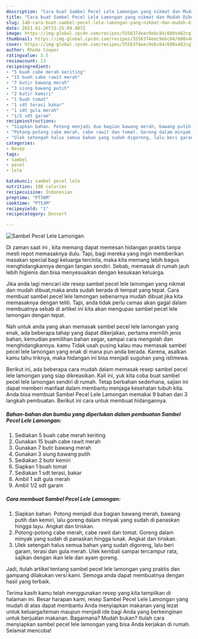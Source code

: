 ```yaml
---
description: "Cara buat Sambel Pecel Lele Lamongan yang nikmat dan Mudah Dibuat"
title: "Cara buat Sambel Pecel Lele Lamongan yang nikmat dan Mudah Dibuat"
slug: 148-cara-buat-sambel-pecel-lele-lamongan-yang-nikmat-dan-mudah-dibuat
date: 2021-01-26T23:25:09.007Z
image: https://img-global.cpcdn.com/recipes/5556374eec9ebc84/680x482cq70/sambel-pecel-lele-lamongan-foto-resep-utama.jpg
thumbnail: https://img-global.cpcdn.com/recipes/5556374eec9ebc84/680x482cq70/sambel-pecel-lele-lamongan-foto-resep-utama.jpg
cover: https://img-global.cpcdn.com/recipes/5556374eec9ebc84/680x482cq70/sambel-pecel-lele-lamongan-foto-resep-utama.jpg
author: Rhoda Cooper
ratingvalue: 3.5
reviewcount: 13
recipeingredient:
- "5 buah cabe merah keriting"
- "15 buah cabe rawit merah"
- "7 butir bawang merah"
- "3 siung bawang putih"
- "2 butir kemiri"
- "1 buah tomat"
- "1 sdt terasi bakar"
- "1 sdt gula merah"
- "1/2 sdt garam"
recipeinstructions:
- "Siapkan bahan. Potong menjadi dua bagian bawang merah, bawang putih dan kemiri, lalu goreng dalam minyak yang sudah di panaskan hingga layu. Angkat dan tiriskan."
- "Potong-potong cabe merah, cabe rawit dan tomat. Goreng dalam minyak yang sudah di panaskan hingga lunak. Angkat dan tiriskan."
- "Ulek setengah halus semua bahan yang sudah digoreng, lalu beri garam, terasi dan gula merah. Ulek kembali sampai tercampur rata, sajikan dengan ikan lele dan ayam goreng."
categories:
- Resep
tags:
- sambel
- pecel
- lele

katakunci: sambel pecel lele 
nutrition: 198 calories
recipecuisine: Indonesian
preptime: "PT30M"
cooktime: "PT53M"
recipeyield: "1"
recipecategory: Dessert

---
```



![Sambel Pecel Lele Lamongan](https://img-global.cpcdn.com/recipes/5556374eec9ebc84/680x482cq70/sambel-pecel-lele-lamongan-foto-resep-utama.jpg)

Di zaman  saat ini , kita memang dapat memesan hidangan praktis tanpa mesti repot memasaknya dulu. Tapi, bagi mereka yang ingin memberikan masakan special bagi keluarga tercinta, maka kita memang lebih bagus menghidangkannya dengan tangan sendiri. Sebab, memasak di rumah jauh lebih higienis dan bisa menyesuaikan dengan kesukaan keluarga.

Jika anda lagi mencari ide resep sambel pecel lele lamongan yang nikmat dan mudah dibuat,maka anda sudah berada di tempat yang tepat. Cara membuat sambel pecel lele lamongan  sebenarnya mudah dibuat jika kita memasaknya dengan teliti. Tapi, anda tidak perlu cemas akan gagal dalam membuatnya 
sebab di artikel ini kita akan mengupas sambel pecel lele lamongan dengan tepat.  



Nah untuk anda yang akan memasak sambel pecel lele lamongan yang enak, ada beberapa tahap yang dapat dikerjakan, pertama memilih jenis bahan, kemudian pemilihan bahan segar, sampai cara mengolah dan menghidangkannya. kamu Tidak usah pusing kalau mau memasak sambel pecel lele lamongan yang enak di mana pun anda berada. Karena, asalkan kamu  tahu triknya, maka hidangan ini bisa menjadi suguhan yang istimewa.

Berikut ini, ada beberapa cara mudah dalam memasak resep sambel pecel lele lamongan yang siap dikreasikan. Kali ini, yuk kita coba buat sambel pecel lele lamongan sendiri di rumah. Tetap berbahan sederhana, sajian ini dapat memberi manfaat dalam membantu menjaga kesehatan tubuh kita. Anda bisa membuat Sambel Pecel Lele Lamongan memakai 9 bahan dan 3 langkah pembuatan. Berikut ini cara untuk membuat hidangannya.

<!--inarticleads1-->

##### Bahan-bahan dan bumbu yang diperlukan dalam pembuatan Sambel Pecel Lele Lamongan:

1. Sediakan 5 buah cabe merah keriting
1. Gunakan 15 buah cabe rawit merah
1. Gunakan 7 butir bawang merah
1. Gunakan 3 siung bawang putih
1. Sediakan 2 butir kemiri
1. Siapkan 1 buah tomat
1. Sediakan 1 sdt terasi, bakar
1. Ambil 1 sdt gula merah
1. Ambil 1/2 sdt garam




<!--inarticleads2-->

##### Cara membuat Sambel Pecel Lele Lamongan:

1. Siapkan bahan. Potong menjadi dua bagian bawang merah, bawang putih dan kemiri, lalu goreng dalam minyak yang sudah di panaskan hingga layu. Angkat dan tiriskan.
1. Potong-potong cabe merah, cabe rawit dan tomat. Goreng dalam minyak yang sudah di panaskan hingga lunak. Angkat dan tiriskan.
1. Ulek setengah halus semua bahan yang sudah digoreng, lalu beri garam, terasi dan gula merah. Ulek kembali sampai tercampur rata, sajikan dengan ikan lele dan ayam goreng.




Jadi, itulah artikel tentang  sambel pecel lele lamongan  yang praktis dan gampang dilakukan versi kami. Semoga anda dapat membuatnya dengan hasil yang terbaik. 

Terima kasih kamu telah menggunakan resep yang kita tampilkan di halaman ini. Besar harapan kami, resep  Sambel Pecel Lele Lamongan yang mudah di atas dapat membantu Anda menyiapkan makanan yang lezat untuk keluarga/teman maupun menjadi ide bagi Anda yang berkeinginan untuk berjualan makanan. Bagaimana? Mudah bukan? Itulah cara menyiapkan sambel pecel lele lamongan yang bisa Anda kerjakan di rumah. Selamat mencoba!

